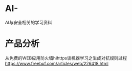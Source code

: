 # AI-
AI与安全相关的学习资料
# 产品分析
从免费的WEB应用防火墙hihttps谈机器学习之生成对抗规则过程
https://www.freebuf.com/articles/web/226418.html
